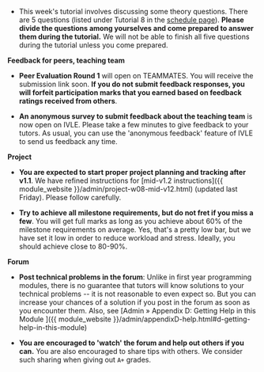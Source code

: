* This week's tutorial involves discussing some theory questions. There are 5 questions (listed under Tutorial 8 in the [schedule page](https://nus-cs2103-ay1819s1.github.io/cs2103-website/index.html)). **Please divide the questions among yourselves and come prepared to answer them during the tutorial.** We will not be able to finish all five questions during the tutorial unless you come prepared.


**Feedback for peers, teaching team**

* **Peer Evaluation Round 1** will open on TEAMMATES. You will receive the submission link soon. **If you do not submit feedback responses, you will forfeit participation marks that you earned based on feedback ratings received from others**.

* **An anonymous survey to submit feedback about the teaching team** is now open on IVLE. Please take a few minutes to give feedback to your tutors. As usual, you can use the 'anonymous feedback' feature of IVLE to send us feedback any time.

**Project**

* **You are expected to start proper project planning and tracking after v1.1**. We have refined instructions for [mid-v1.2 instructions]({{ module_website }}/admin/project-w08-mid-v12.html) (updated last Friday). Please follow carefully.

* **Try to achieve all milestone requirements, but do not fret if you miss a few**.  You will get full marks as long as you achieve about 60% of the milestone requirements on average. Yes, that's a pretty low bar, but we have set it low in order to reduce workload and stress. Ideally, you should achieve close to 80-90%.


**Forum**

* **Post technical problems in the forum**: Unlike in first year programming modules, there is no guarantee that tutors will know solutions to your technical problems -- it is not reasonable to even expect so. But you can increase your chances of a solution if you post in the forum as soon as you encounter them. Also, see [Admin » Appendix D: Getting Help in this Module ]({{ module_website }}/admin/appendixD-help.html#d-getting-help-in-this-module)

* **You are encouraged to 'watch' the forum and help out others if you can.** You are also encouraged to share tips with others. We consider such sharing when giving out `A+` grades.

